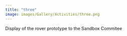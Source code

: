```yaml
---
title: "three"
image: images/Gallery/Activities/three.png
---
```

Display of the rover prototype to the Sandbox Commitee
